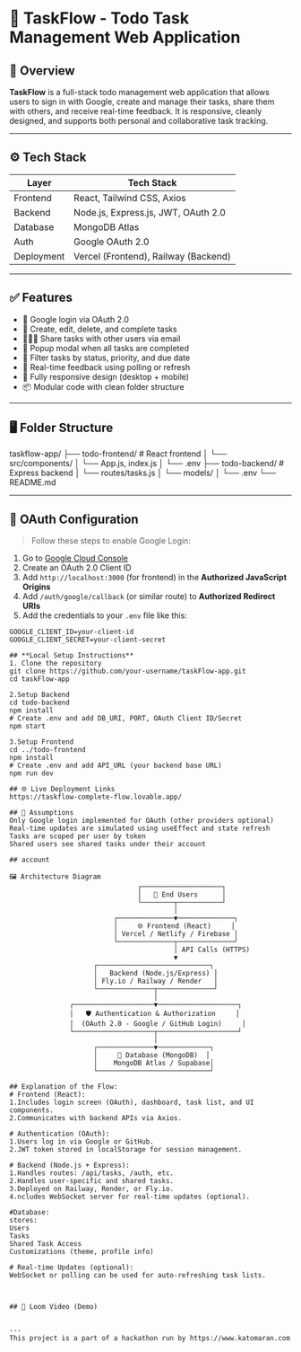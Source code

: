 # 📌 TaskFlow - Todo Task Management Web Application

## 📝 Overview

**TaskFlow** is a full-stack todo management web application that allows users to sign in with Google, create and manage their tasks, share them with others, and receive real-time feedback. It is responsive, cleanly designed, and supports both personal and collaborative task tracking.

---

## ⚙️ Tech Stack

| Layer        | Tech Stack                         |
|--------------|------------------------------------|
| Frontend     | React, Tailwind CSS, Axios         |
| Backend      | Node.js, Express.js, JWT, OAuth 2.0 |
| Database     | MongoDB Atlas                      |
| Auth         | Google OAuth 2.0                   |
| Deployment   | Vercel (Frontend), Railway (Backend) |

---

## ✅ Features

- 🔐 Google login via OAuth 2.0
- 🧾 Create, edit, delete, and complete tasks
- 🧑‍🤝‍🧑 Share tasks with other users via email
- 🎉 Popup modal when all tasks are completed
- 🔎 Filter tasks by status, priority, and due date
- 🔄 Real-time feedback using polling or refresh
- 📱 Fully responsive design (desktop + mobile)
- 📦 Modular code with clean folder structure

---

## 🖥️ Folder Structure

taskflow-app/
├── todo-frontend/ # React frontend
│ └── src/components/
│ └── App.js, index.js
│ └── .env
├── todo-backend/ # Express backend
│ └── routes/tasks.js
│ └── models/
│ └── .env
└── README.md


---

## 🔐 OAuth Configuration

> Follow these steps to enable Google Login:

1. Go to [Google Cloud Console](https://console.cloud.google.com/apis/credentials)
2. Create an OAuth 2.0 Client ID
3. Add `http://localhost:3000` (for frontend) in the **Authorized JavaScript Origins**
4. Add `/auth/google/callback` (or similar route) to **Authorized Redirect URIs**
5. Add the credentials to your `.env` file like this:

```env
GOOGLE_CLIENT_ID=your-client-id
GOOGLE_CLIENT_SECRET=your-client-secret

## **Local Setup Instructions**
1. Clone the repository
git clone https://github.com/your-username/taskFlow-app.git
cd taskFlow-app

2.Setup Backend
cd todo-backend
npm install
# Create .env and add DB_URI, PORT, OAuth Client ID/Secret
npm start

3.Setup Frontend
cd ../todo-frontend
npm install
# Create .env and add API_URL (your backend base URL)
npm run dev

## 🌐 Live Deployment Links
https://taskflow-complete-flow.lovable.app/

## 🧠 Assumptions
Only Google login implemented for OAuth (other providers optional)
Real-time updates are simulated using useEffect and state refresh
Tasks are scoped per user by token
Shared users see shared tasks under their account

## account

🖼️ Architecture Diagram
                                ┌────────────────────┐
                                │   👤 End Users      │
                                └────────┬───────────┘
                                         │
                          ┌──────────────▼──────────────┐
                          │     🌐 Frontend (React)     │
                          │ Vercel / Netlify / Firebase │
                          └──────────────┬──────────────┘
                                         │ API Calls (HTTPS)
                                         ▼
                     ┌────────────────────────────┐
                     │   Backend (Node.js/Express) │
                     │ Fly.io / Railway / Render   │
                     └──────────────┬──────────────┘
                                    │
               ┌────────────────────▼────────────────────┐
               │   🛡️ Authentication & Authorization     │
               │  (OAuth 2.0 - Google / GitHub Login)     │
               └────────────────────┬────────────────────┘
                                    │
                     ┌──────────────▼─────────────┐
                     │     💾 Database (MongoDB)  │
                     │    MongoDB Atlas / Supabase│
                     └────────────────────────────┘

## Explanation of the Flow:
# Frontend (React):
1.Includes login screen (OAuth), dashboard, task list, and UI components.
2.Communicates with backend APIs via Axios.

# Authentication (OAuth):
1.Users log in via Google or GitHub.
2.JWT token stored in localStorage for session management.

# Backend (Node.js + Express):
1.Handles routes: /api/tasks, /auth, etc.
2.Handles user-specific and shared tasks.
3.Deployed on Railway, Render, or Fly.io.
4.ncludes WebSocket server for real-time updates (optional).

#Database:
stores:
Users
Tasks
Shared Task Access
Customizations (theme, profile info)

# Real-time Updates (optional):
WebSocket or polling can be used for auto-refreshing task lists.



## 🎥 Loom Video (Demo)


---
This project is a part of a hackathon run by https://www.katomaran.com
